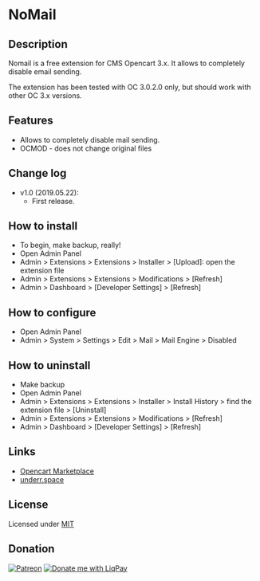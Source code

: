# NoMail

## Description
Nomail is a free extension for CMS Opencart 3.x. It allows to completely disable email sending.

The extension has been tested with OC 3.0.2.0 only, but should work with other OC 3.x versions.

## Features
* Allows to completely disable mail sending.
* OCMOD - does not change original files

## Change log
* v1.0 (2019.05.22):
  * First release.

## How to install
* To begin, make backup, really!
* Open Admin Panel
* Admin > Extensions > Extensions > Installer > [Upload]: open the extension file
* Admin > Extensions > Extensions > Modifications > [Refresh]
* Admin > Dashboard > [Developer Settings] > [Refresh]

## How to configure
* Open Admin Panel
* Admin > System > Settings > Edit > Mail > Mail Engine > Disabled

## How to uninstall
* Make backup
* Open Admin Panel
* Admin > Extensions > Extensions > Installer > Install History > find the extension file > [Uninstall]
* Admin > Extensions > Extensions > Modifications > [Refresh]
* Admin > Dashboard > [Developer Settings] > [Refresh]

## Links
* [Opencart Marketplace](https://www.opencart.com/index.php?route=marketplace/extension/info&extension_id=36896)
* [underr.space](https://underr.space/notes/projects/project-016.html)

## License
Licensed under [MIT](https://raw.githubusercontent.com/underr-ua/ocmod3-nomail/master/LICENSE.txt)

## Donation
[![Patreon](https://i.ibb.co/RvTchQm/become-a-patron-button.png)](https://www.patreon.com/underr)
[![Donate me with LiqPay](https://image.ibb.co/nA3HoS/liqpay.png)](https://www.liqpay.ua/en/checkout/card/underr)

